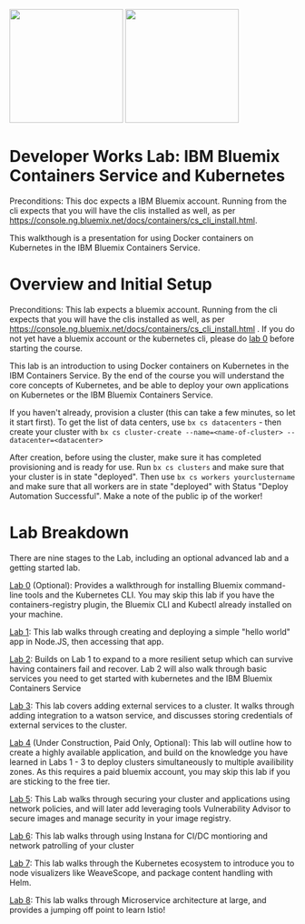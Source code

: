 
<img src="https://ace-docs-production-red.ng.bluemix.net/docs/api/content/homepage/images/containerServiceIcon.svg" width="200"> <img src="https://kubernetes.io/images/favicon.png" width="200">
# Developer Works Lab: IBM Bluemix Containers Service and Kubernetes



Preconditions:  This doc expects a IBM Bluemix account.  Running from the cli expects that you will have the clis installed as well, as per https://console.ng.bluemix.net/docs/containers/cs_cli_install.html.

This walkthough is a presentation for using Docker containers on Kubernetes in the IBM Bluemix Containers Service.



# Overview and Initial Setup

Preconditions:  This lab expects a bluemix account.  Running from the cli expects that you will have the clis installed as well, as per https://console.ng.bluemix.net/docs/containers/cs_cli_install.html . If you do not yet have a bluemix account or the kubernetes cli, please do [lab 0](https://github.com/colemanjackson/container-service-getting-started-wt/tree/dwworks-additions/Lab%200#lab-0-getting-the-ibm-bluemix-containers-service) before starting the course.

This lab is an introduction to  using Docker containers on Kubernetes in the IBM Containers Service. By the end of the course
you will understand the core concepts of Kubernetes, and be able to deploy your own applications on Kubernetes or the IBM Bluemix Containers Service. 

If you haven't already, provision a cluster (this can take a few minutes, so let it start first). To get the list of data centers, use `bx cs datacenters` - then create your cluster with `bx cs cluster-create --name=<name-of-cluster> --datacenter=<datacenter>`

After creation, before using the cluster, make sure it has completed provisioning and is ready for use. Run `bx cs clusters` and make sure that your cluster is in state "deployed".  Then use `bx cs workers yourclustername` and make sure that all workers are in state "deployed" with Status "Deploy Automation Successful".  Make a note of the public ip of the worker!

#  Lab Breakdown

There are nine stages to the Lab, including an optional advanced lab and a getting started lab.

[Lab 0](https://github.com/IBM/container-service-getting-started-wt/tree/master/Lab%200) (Optional): Provides a walkthrough for installing Bluemix command-line tools and the Kubernetes CLI. You may skip this lab if you have the containers-registry plugin, the Bluemix CLI and Kubectl already installed on your machine.

[Lab 1](https://github.com/IBM/container-service-getting-started-wt/tree/master/Lab%201): This lab walks through creating and deploying a simple "hello world" app in Node.JS, then accessing that app. 

[Lab 2](https://github.com/IBM/container-service-getting-started-wt/tree/master/Lab%202): Builds on Lab 1 to expand to a more resilient setup which can survive having containers fail and recover. Lab 2 will also walk through basic services you need to get started with kubernetes and the IBM Bluemix Containers Service

[Lab 3](https://github.com/IBM/container-service-getting-started-wt/tree/master/Lab%203): This lab covers adding external services to a cluster. It walks through adding integration to a watson service, and discusses storing credentials of external services to the cluster.

[Lab 4](https://github.com/IBM/container-service-getting-started-wt/tree/master/Lab%204) (Under Construction, Paid Only, Optional): This lab will outline how to create a highly available application, and build on the knowledge you have learned in Labs 1 - 3 to deploy clusters simultaneously to multiple availibility zones. As this requires a paid bluemix account, you may skip this lab if you are sticking to the free tier.

[Lab 5](https://github.com/IBM/container-service-getting-started-wt/tree/master/Lab%205): This Lab walks through securing your cluster and applications using network policies, and will later add leveraging tools Vulnerability Advisor to secure images and manage security in your image registry.

[Lab 6](https://github.com/IBM/container-service-getting-started-wt/tree/master/Lab%206): This lab walks through using Instana for CI/DC montioring and network patrolling of your cluster

[Lab 7](https://github.com/IBM/container-service-getting-started-wt/tree/master/Lab%207): This lab walks through the Kubernetes ecosystem to introduce you to node visualizers like WeaveScope, and package content handling with Helm.

[Lab 8](https://github.com/IBM/container-service-getting-started-wt/tree/master/Lab%208): This lab walks through Microservice architecture at large, and provides a jumping off point to learn Istio!

